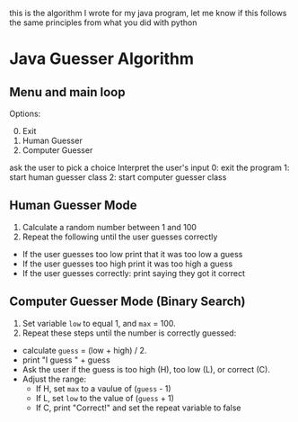 this is the algorithm I wrote for my java program, let me know if this follows the same principles from what you did with python

# Java Guesser Algorithm

## Menu and main loop

Options:

0. Exit
1. Human Guesser
2. Computer Guesser

ask the user to pick a choice
Interpret the user's input
0: exit the program
1: start human guesser class
2: start computer guesser class

## Human Guesser Mode
1. Calculate a random number between 1 and 100
2. Repeat the following until the user guesses correctly
  - If the user guesses too low print that it was too low a guess
  - If the user guesses too high print it was too high a guess
  - If the user guesses correctly: print saying they got it correct

## Computer Guesser Mode (Binary Search)
1. Set variable `low` to equal 1, and `max` = 100.
2. Repeat these steps until the number is correctly guessed:
- calculate `guess` = (low + high) / 2.
- print "I guess " + guess
- Ask the user if the guess is too high (H), too low (L), or correct (C).
- Adjust the range:
  - If H, set `max` to a vaulue of (`guess` - 1)
  - If L, set `low` to the value of (`guess` + 1)
  - If C, print "Correct!" and set the repeat variable to false
